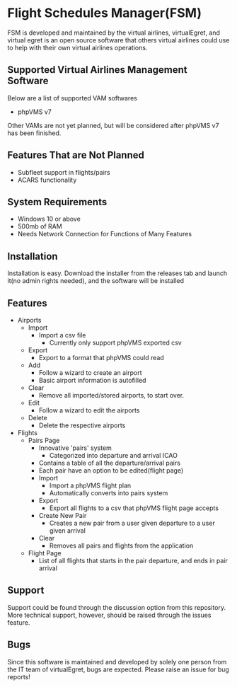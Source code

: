 # Flight Schedules Manager(FSM)

FSM is developed and maintained by the virtual airlines, virtualEgret, and virtual egret is an open source software that others virtual airlines could use to help with their own virtual airlines operations.

## Supported Virtual Airlines Management Software

Below are a list of supported VAM softwares

- phpVMS v7

Other VAMs are not yet planned, but will be considered after phpVMS v7 has been finished.

## Features That are Not Planned

- Subfleet support in flights/pairs
- ACARS functionality

## System Requirements

- Windows 10 or above
- 500mb of RAM
- Needs Network Connection for Functions of Many Features

## Installation

Installation is easy. Download the installer from the releases tab and launch it(no admin rights needed), and the software will be installed

## Features

- Airports
  - Import
    - Import a csv file
      - Currently only support phpVMS exported csv
  - Export
    - Export to a format that phpVMS could read
  - Add
    - Follow a wizard to create an airport
    - Basic airport information is autofilled
  - Clear
    - Remove all imported/stored airports, to start over.
  - Edit
    - Follow a wizard to edit the airports
  - Delete
    - Delete the respective airports
- Flights
  - Pairs Page
    - Innovative 'pairs' system
      - Categorized into departure and arrival ICAO
    - Contains a table of all the departure/arrival pairs
    - Each pair have an option to be edited(flight page)
    - Import
      - Import a phpVMS flight plan
      - Automatically converts into pairs system
    - Export
      - Export all flights to a csv that phpVMS flight page accepts
    - Create New Pair
      - Creates a new pair from a user given departure to a user given arrival
    - Clear
      - Removes all pairs and flights from the application
  - Flight Page
    - List of all flights that starts in the pair departure, and ends in pair arrival

## Support

Support could be found through the discussion option from this repository. More technical support, however, should be raised through the issues feature.

## Bugs

Since this software is maintained and developed by solely one person from the IT team of virtualEgret, bugs are expected. Please raise an issue for bug reports!
